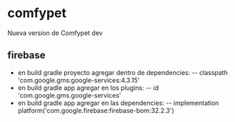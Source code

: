 # comfypet

Nueva version de Comfypet dev

## firebase

- en build gradle proyecto agregar dentro de dependencies:
  -- classpath 'com.google.gms:google-services:4.3.15'
- en build gradle app agregar en los plugins:
  -- id 'com.google.gms.google-services'
- en build gradle app agregar en las dependencies:
  -- implementation platform('com.google.firebase:firebase-bom:32.2.3')
